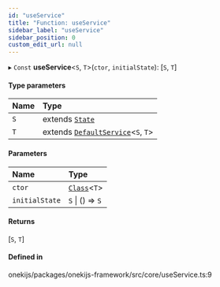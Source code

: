 ```yaml
---
id: "useService"
title: "Function: useService"
sidebar_label: "useService"
sidebar_position: 0
custom_edit_url: null
---
```


▸ `Const` **useService**<`S`, `T`\>(`ctor`, `initialState`): [`S`, `T`]

#### Type parameters

| Name | Type |
| :------ | :------ |
| `S` | extends [`State`](../interfaces/State.md) |
| `T` | extends [`DefaultService`](../classes/DefaultService.md)<`S`, `T`\> |

#### Parameters

| Name | Type |
| :------ | :------ |
| `ctor` | [`Class`](../types/Class.md)<`T`\> |
| `initialState` | `S` \| () => `S` |

#### Returns

[`S`, `T`]

#### Defined in

onekijs/packages/onekijs-framework/src/core/useService.ts:9
